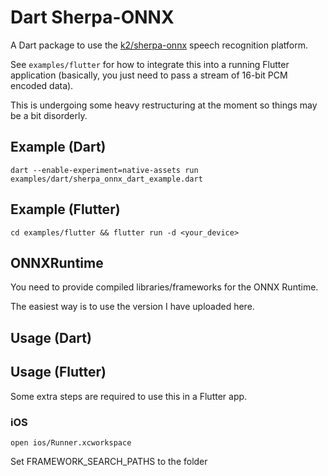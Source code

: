 # Dart Sherpa-ONNX

A Dart package to use the [k2/sherpa-onnx](https://github.com/k2-fsa/sherpa-onnx) speech recognition platform.

See `examples/flutter` for how to integrate this into a running Flutter application (basically, you just need to pass a stream of 16-bit PCM encoded data).

This is undergoing some heavy restructuring at the moment so things may be a bit disorderly.

## Example (Dart)

```
dart --enable-experiment=native-assets run examples/dart/sherpa_onnx_dart_example.dart
```

## Example (Flutter)
```
cd examples/flutter && flutter run -d <your_device>
```

## ONNXRuntime

You need to provide compiled libraries/frameworks for the ONNX Runtime.

The easiest way is to use the version I have uploaded here.

## Usage (Dart)

## Usage (Flutter)

Some extra steps are required to use this in a Flutter app.



### iOS

```
open ios/Runner.xcworkspace
```
Set FRAMEWORK_SEARCH_PATHS to the folder 

